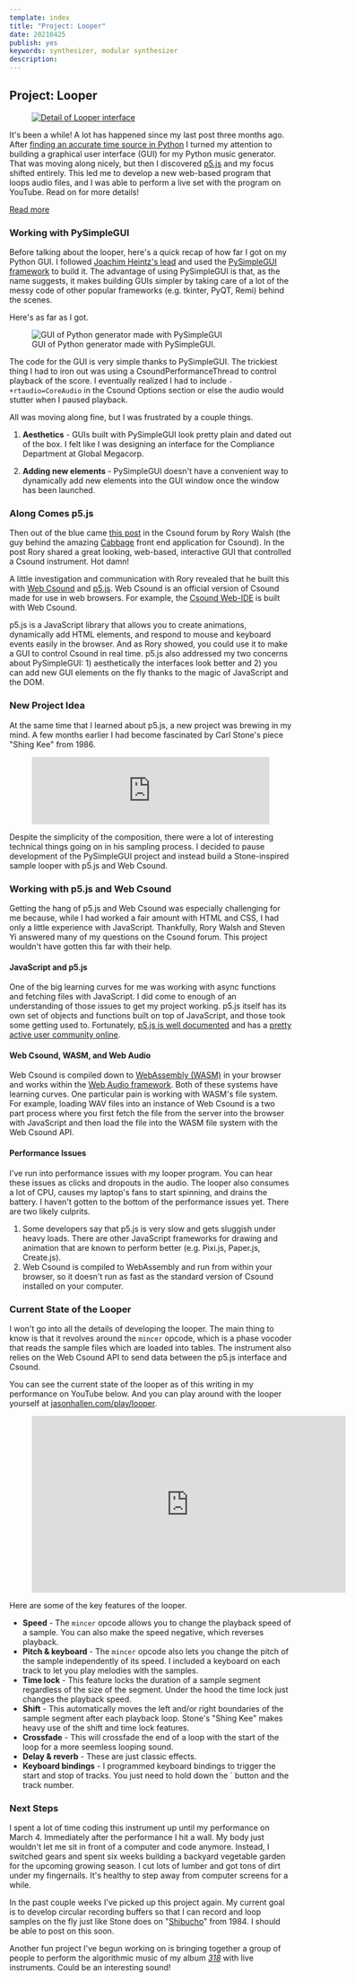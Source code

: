 ```yaml
---
template: index
title: "Project: Looper"
date: 20210425
publish: yes
keywords: synthesizer, modular synthesizer
description: 
---
```

## Project: Looper

<figure><a href="/blog/project-looper"><img src="/images/looper.png" alt="Detail of Looper interface"/></a>
</figure>

It's been a while! A lot has happened since my last post three months ago. After [finding an accurate time source in Python](/blog/project-musical-time-in-python) I turned my attention to building a graphical user interface (GUI) for my Python music generator. That was moving along nicely, but then I discovered [p5.js](https://p5js.org/) and my focus shifted entirely. This led me to develop a new web-based program that loops audio files, and I was able to perform a live set with the program on YouTube. Read on for more details!

<a class="readmore" href="">Read more</a>

### Working with PySimpleGUI

Before talking about the looper, here's a quick recap of how far I got on my Python GUI. I followed [Joachim Heintz's lead](https://github.com/csound/ctcsound/blob/master/cookbook/11-GUI-with-PySimpleGUI.ipynb) and used the [PySimpleGUI framework](https://pysimplegui.readthedocs.io/en/latest/) to build it. The advantage of using PySimpleGUI is that, as the name suggests, it makes building GUIs simpler by taking care of a lot of the messy code of other popular frameworks (e.g. tkinter, PyQT, Remi) behind the scenes.

Here's as far as I got.

<figure><img src="/images/python_generator.png" alt="GUI of Python generator made with PySimpleGUI"/>
<figcaption>GUI of Python generator made with PySimpleGUI.</figcaption>
</figure>

The code for the GUI is very simple thanks to PySimpleGUI. The trickiest thing I had to iron out was using a CsoundPerformanceThread to control playback of the score. I eventually realized I had to include `-+rtaudio=CoreAudio` in the Csound Options section or else the audio would stutter when I paused playback.

All was moving along fine, but I was frustrated by a couple things.

1.  **Aesthetics** - GUIs built with PySimpleGUI look pretty plain and dated out of the box. I felt like I was designing an interface for the Compliance Department at Global Megacorp.
    
2.  **Adding new elements** - PySimpleGUI doesn't have a convenient way to dynamically add new elements into the GUI window once the window has been launched.
    

### Along Comes p5.js

Then out of the blue came [this post](https://forum.csound.com/t/interactive-flowcharts/116) in the Csound forum by Rory Walsh (the guy behind the amazing [Cabbage](https://cabbageaudio.com/) front end application for Csound). In the post Rory shared a great looking, web-based, interactive GUI that controlled a Csound instrument. Hot damn!

A little investigation and communication with Rory revealed that he built this with [Web Csound](https://csound.com/docs/web/) and [p5.js](https://p5js.org/). Web Csound is an official version of Csound made for use in web browsers. For example, the [Csound Web-IDE](https://ide.csound.com/) is built with Web Csound.

p5.js is a JavaScript library that allows you to create animations, dynamically add HTML elements, and respond to mouse and keyboard events easily in the browser. And as Rory showed, you could use it to make a GUI to control Csound in real time. p5.js also addressed my two concerns about PySimpleGUI: 1) aesthetically the interfaces look better and 2) you can add new GUI elements on the fly thanks to the magic of JavaScript and the DOM.

### New Project Idea

At the same time that I learned about p5.js, a new project was brewing in my mind. A few months earlier I had become fascinated by Carl Stone's piece "Shing Kee" from 1986.

<figure><iframe style="border: 0;" src="https://bandcamp.com/EmbeddedPlayer/album=1021630657/size=large/bgcol=ffffff/linkcol=333333/tracklist=false/artwork=small/track=497536404/transparent=true/" width="100%" height="120px" frameborder="0"></iframe></figure>

Despite the simplicity of the composition, there were a lot of interesting technical things going on in his sampling process. I decided to pause development of the PySimpleGUI project and instead build a Stone-inspired sample looper with p5.js and Web Csound.

### Working with p5.js and Web Csound

Getting the hang of p5.js and Web Csound was especially challenging for me because, while I had worked a fair amount with HTML and CSS, I had only a little experience with JavaScript. Thankfully, Rory Walsh and Steven Yi answered many of my questions on the Csound forum. This project wouldn't have gotten this far with their help.

#### JavaScript and p5.js

One of the big learning curves for me was working with async functions and fetching files with JavaScript. I did come to enough of an understanding of those issues to get my project working. p5.js itself has its own set of objects and functions built on top of JavaScript, and those took some getting used to. Fortunately, [p5.js is well documented](https://p5js.org/reference/) and has a [pretty active user community online](https://discourse.processing.org/c/p5js/10).

#### Web Csound, WASM, and Web Audio

Web Csound is compiled down to [WebAssembly (WASM)](https://webassembly.org/) in your browser and works within the [Web Audio framework](https://developer.mozilla.org/en-US/docs/Web/API/Web_Audio_API). Both of these systems have learning curves. One particular pain is working with WASM's file system. For example, loading WAV files into an instance of Web Csound is a two part process where you first fetch the file from the server into the browser with JavaScript and then load the file into the WASM file system with the Web Csound API.

#### Performance Issues

I've run into performance issues with my looper program. You can hear these issues as clicks and dropouts in the audio. The looper also consumes a lot of CPU, causes my laptop's fans to start spinning, and drains the battery. I haven't gotten to the bottom of the performance issues yet. There are two likely culprits.

1.  Some developers say that p5.js is very slow and gets sluggish under heavy loads. There are other JavaScript frameworks for drawing and animation that are known to perform better (e.g. Pixi.js, Paper.js, Create.js).
2.  Web Csound is compiled to WebAssembly and run from within your browser, so it doesn't run as fast as the standard version of Csound installed on your computer.

### Current State of the Looper

I won't go into all the details of developing the looper. The main thing to know is that it revolves around the `mincer` opcode, which is a phase vocoder that reads the sample files which are loaded into tables. The instrument also relies on the Web Csound API to send data between the p5.js interface and Csound.

You can see the current state of the looper as of this writing in my performance on YouTube below. And you can play around with the looper yourself at [jasonhallen.com/play/looper](/play/looper/).

<figure style="text-align: center;" data-wf-figure="1"><iframe title="YouTube video player" src="https://www.youtube.com/embed/5-UH1UPIE58" width="560" height="315" frameborder="0" allowfullscreen="allowfullscreen"></iframe></figure>

Here are some of the key features of the looper.

*   **Speed** - The `mincer` opcode allows you to change the playback speed of a sample. You can also make the speed negative, which reverses playback.
*   **Pitch & keyboard** - The `mincer` opcode also lets you change the pitch of the sample independently of its speed. I included a keyboard on each track to let you play melodies with the samples.
*   **Time lock** - This feature locks the duration of a sample segment regardless of the size of the segment. Under the hood the time lock just changes the playback speed.
*   **Shift** - This automatically moves the left and/or right boundaries of the sample segment after each playback loop. Stone's "Shing Kee" makes heavy use of the shift and time lock features.
*   **Crossfade** - This will crossfade the end of a loop with the start of the loop for a more seemless looping sound.
*   **Delay & reverb** - These are just classic effects.
*   **Keyboard bindings** - I programmed keyboard bindings to trigger the start and stop of tracks. You just need to hold down the \` button and the track number.

### Next Steps

I spent a lot of time coding this instrument up until my performance on March 4. Immediately after the performance I hit a wall. My body just wouldn't let me sit in front of a computer and code anymore. Instead, I switched gears and spent six weeks building a backyard vegetable garden for the upcoming growing season. I cut lots of lumber and got tons of dirt under my fingernails. It's healthy to step away from computer screens for a while.

In the past couple weeks I've picked up this project again. My current goal is to develop circular recording buffers so that I can record and loop samples on the fly just like Stone does on "[Shibucho](https://unseenworlds.bandcamp.com/track/shibucho-1984)" from 1984. I should be able to post on this soon.

Another fun project I've begun working on is bringing together a group of people to perform the algorithmic music of my album _[318](https://jasonhallen.bandcamp.com/album/318)_ with live instruments. Could be an interesting sound!